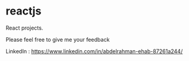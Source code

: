 # reactjs


<p>React projects.</p>
<span> Please feel free to give me your feedback</span>

<span>LinkedIn : https://www.linkedin.com/in/abdelrahman-ehab-87261a244/ <span>

